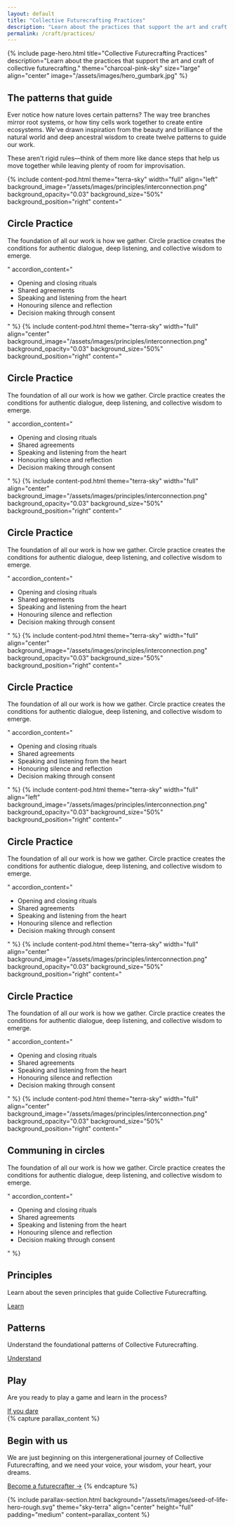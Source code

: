 ```yaml
---
layout: default
title: "Collective Futurecrafting Practices"
description: "Learn about the practices that support the art and craft of collective futurecrafting."
permalink: /craft/practices/
---
```


{% include page-hero.html
  title="Collective Futurecrafting Practices"
  description="Learn about the practices that support the art and craft of collective futurecrafting."
  theme="charcoal-pink-sky"
  size="large"
  align="center"
  image="/assets/images/hero_gumbark.jpg"
%}

<div class="container">
  <div class="section-heading">
    <h2>The patterns that guide</h2>
    <p>Ever notice how nature loves certain patterns? The way tree branches mirror root systems, or how tiny cells work together to create entire ecosystems. We've drawn inspiration from the beauty and brilliance of the natural world and deep ancestral wisdom to create twelve patterns to guide our work.</p>
    <p>These aren't rigid rules—think of them more like dance steps that help us move together while leaving plenty of room for improvisation.</p>
  </div>
</div>

<div class="content-pod-container">
  {% include content-pod.html
    theme="terra-sky"
    width="full"
    align="left"
    background_image="/assets/images/principles/interconnection.png"
    background_opacity="0.03"
    background_size="50%"
    background_position="right"
    content="
    <h2>Circle Practice</h2>
    <p class='quote'>The foundation of all our work is how we gather. Circle practice creates the conditions for authentic dialogue, deep listening, and collective wisdom to emerge.</p>"
    accordion_content="<ul>
      <li>Opening and closing rituals</li>
      <li>Shared agreements</li>
      <li>Speaking and listening from the heart</li>
      <li>Honouring silence and reflection</li>
      <li>Decision making through consent</li>
    </ul>
    " %}
    {% include content-pod.html
    theme="terra-sky"
    width="full"
    align="center"
    background_image="/assets/images/principles/interconnection.png"
    background_opacity="0.03"
    background_size="50%"
    background_position="right"
    content="
    <h2>Circle Practice</h2>
    <p class='quote'>The foundation of all our work is how we gather. Circle practice creates the conditions for authentic dialogue, deep listening, and collective wisdom to emerge.</p>"
    accordion_content="<ul>
      <li>Opening and closing rituals</li>
      <li>Shared agreements</li>
      <li>Speaking and listening from the heart</li>
      <li>Honouring silence and reflection</li>
      <li>Decision making through consent</li>
    </ul>
    " %}
    {% include content-pod.html
    theme="terra-sky"
    width="full"
    align="center"
    background_image="/assets/images/principles/interconnection.png"
    background_opacity="0.03"
    background_size="50%"
    background_position="right"
    content="
    <h2>Circle Practice</h2>
    <p class='quote'>The foundation of all our work is how we gather. Circle practice creates the conditions for authentic dialogue, deep listening, and collective wisdom to emerge.</p>"
    accordion_content="<ul>
      <li>Opening and closing rituals</li>
      <li>Shared agreements</li>
      <li>Speaking and listening from the heart</li>
      <li>Honouring silence and reflection</li>
      <li>Decision making through consent</li>
    </ul>
    " %}
    {% include content-pod.html
    theme="terra-sky"
    width="full"
    align="center"
    background_image="/assets/images/principles/interconnection.png"
    background_opacity="0.03"
    background_size="50%"
    background_position="right"
    content="
    <h2>Circle Practice</h2>
    <p class='quote'>The foundation of all our work is how we gather. Circle practice creates the conditions for authentic dialogue, deep listening, and collective wisdom to emerge.</p>"
    accordion_content="<ul>
      <li>Opening and closing rituals</li>
      <li>Shared agreements</li>
      <li>Speaking and listening from the heart</li>
      <li>Honouring silence and reflection</li>
      <li>Decision making through consent</li>
    </ul>
    " %}
    {% include content-pod.html
    theme="terra-sky"
    width="full"
    align="left"
    background_image="/assets/images/principles/interconnection.png"
    background_opacity="0.03"
    background_size="50%"
    background_position="right"
    content="
    <h2>Circle Practice</h2>
    <p class='quote'>The foundation of all our work is how we gather. Circle practice creates the conditions for authentic dialogue, deep listening, and collective wisdom to emerge.</p>"
    accordion_content="<ul>
      <li>Opening and closing rituals</li>
      <li>Shared agreements</li>
      <li>Speaking and listening from the heart</li>
      <li>Honouring silence and reflection</li>
      <li>Decision making through consent</li>
    </ul>
    " %}
    {% include content-pod.html
    theme="terra-sky"
    width="full"
    align="center"
    background_image="/assets/images/principles/interconnection.png"
    background_opacity="0.03"
    background_size="50%"
    background_position="right"
    content="
    <h2>Circle Practice</h2>
    <p class='quote'>The foundation of all our work is how we gather. Circle practice creates the conditions for authentic dialogue, deep listening, and collective wisdom to emerge.</p>"
    accordion_content="<ul>
      <li>Opening and closing rituals</li>
      <li>Shared agreements</li>
      <li>Speaking and listening from the heart</li>
      <li>Honouring silence and reflection</li>
      <li>Decision making through consent</li>
    </ul>
    " %}
    {% include content-pod.html
    theme="terra-sky"
    width="full"
    align="center"
    background_image="/assets/images/principles/interconnection.png"
    background_opacity="0.03"
    background_size="50%"
    background_position="right"
    content="
    <h2>Communing in circles</h2>
    <p class='quote'>The foundation of all our work is how we gather. Circle practice creates the conditions for authentic dialogue, deep listening, and collective wisdom to emerge.</p>"
    accordion_content="<ul>
      <li>Opening and closing rituals</li>
      <li>Shared agreements</li>
      <li>Speaking and listening from the heart</li>
      <li>Honouring silence and reflection</li>
      <li>Decision making through consent</li>
    </ul>
    " %}
</div>
<!-- Card Content Grid -->
  <section class="content-grid">
    <div class="container">
      <div class="grid">
        <!-- Principles -->
        <div class="card card--terracotta">
          <h2>Principles</h2>
          <p>Learn about the seven principles that guide Collective Futurecrafting.</p>
          <a href="{{ '/craft/principles' | relative_url }}" class="button button--primary">Learn</a>
        </div>
        <!-- Patterns -->
        <div class="card card--olive-green">
          <h2>Patterns</h2>
          <p>Understand the foundational patterns of Collective Futurecrafting.</p>
          <a href="{{ '/craft/patterns' | relative_url }}" class="button button--primary">Understand</a>
        </div>
        <!-- Play -->
        <div class="card card--sky-blue">
          <h2>Play</h2>
          <p>Are you ready to play a game and learn in the process?</p>
          <a href="{{ '/craft/play' | relative_url }}" class="button button--primary">If you dare</a>
        </div>
      </div>
    </div>
  </section>
{% capture parallax_content %}
<h2>Begin with us</h2>
<p>
  We are just beginning on this intergenerational journey of Collective Futurecrafting, and we need your voice, your wisdom, your heart, your dreams.
</p>
<a href="#" class='button button--primary'>Become a futurecrafter →</a>
{% endcapture %}

{% include parallax-section.html
  background="/assets/images/seed-of-life-hero-rough.svg"
  theme="sky-terra"
  align="center"
  height="full"
  padding="medium"
  content=parallax_content
%}